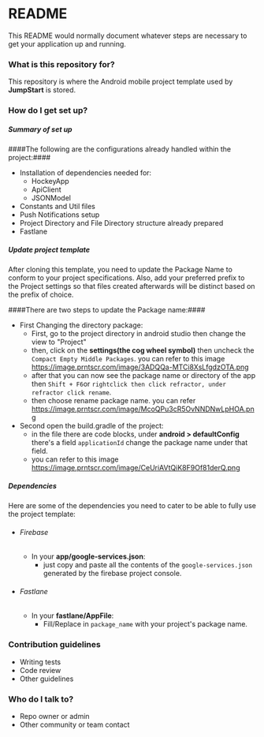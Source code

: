 # README #

This README would normally document whatever steps are necessary to get your application up and running.

### What is this repository for? ###

This repository is where the Android mobile project template used by **JumpStart** is stored.

### How do I get set up? ###

##### Summary of set up #####
####The following are the configurations already handled within the project:####
* Installation of dependencies needed for:
    * HockeyApp
    * ApiClient
    * JSONModel
* Constants and Util files
* Push Notifications setup
* Project Directory and File Directory structure already prepared
* Fastlane

##### Update project template #####
After cloning this template, you need to update the Package Name to conform to your project specifications. Also, add your preferred prefix to the Project settings so that files created afterwards will be distinct based on the prefix of choice.

####There are two steps to update the Package name:####
* First Changing the directory package:
    * First, go to the project directory in android studio then change the view to "Project"
    * then, click on the **settings(the cog wheel symbol)** then uncheck the `Compact Empty Middle Packages`. you can refer to this image https://image.prntscr.com/image/3ADQQa-MTCi8XsLfgdzOTA.png
    * after that you can now see the package name or directory of the app then `Shift + F6`or `rightclick then click refractor, under refractor click rename`.
    * then choose rename package name. you can refer https://image.prntscr.com/image/McoQPu3cR5OvNNDNwLpHOA.png
* Second open the build.gradle of the project:
    * in the file there are code blocks, under **android > defaultConfig** there's a field `applicationId` change the package name under that field.
    * you can refer to this image https://image.prntscr.com/image/CeUriAVtQiK8F9Of81derQ.png
    
##### Dependencies #####
Here are some of the dependencies you need to cater to be able to fully use the project template:

* ###### Firebase ######
    * In your **app/google-services.json**:
        * just copy and paste all the contents of the `google-services.json` generated by the firebase project console.
* ###### Fastlane ######
    *  In your **fastlane/AppFile**:
        * Fill/Replace in `package_name` with your project's package name.
### Contribution guidelines ###

* Writing tests
* Code review
* Other guidelines

### Who do I talk to? ###

* Repo owner or admin
* Other community or team contact